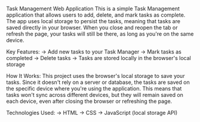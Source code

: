 Task Management Web Application
This is a simple Task Management application that allows users to add, delete, and mark tasks as complete. 
The app uses local storage to persist the tasks, meaning that tasks are saved directly in your browser. 
When you close and reopen the tab or refresh the page, your tasks will still be there, as long as you're on the same device.

Key Features:
-> Add new tasks to your Task Manager
-> Mark tasks as completed
-> Delete tasks
-> Tasks are stored locally in the browser's local storage

How It Works:
This project uses the browser's local storage to save your tasks. Since it doesn't rely on a server or database, the tasks are saved on the specific device where you're using the application. 
This means that tasks won't sync across different devices, but they will remain saved on each device, even after closing the browser or refreshing the page.

Technologies Used:
-> HTML
-> CSS
-> JavaScript (local storage API)
